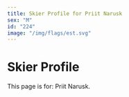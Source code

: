 ```yaml
---
title: Skier Profile for Priit Narusk
sex: "M"
id: "224"
image: "/img/flags/est.svg" 
---
```


# Skier Profile

This page is for: Priit Narusk.
    